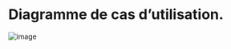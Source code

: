 

# Diagramme de cas d’utilisation.
![image](https://user-images.githubusercontent.com/92023794/199256629-83df5dfd-9c75-48eb-84e3-a3495d27dad3.png)


